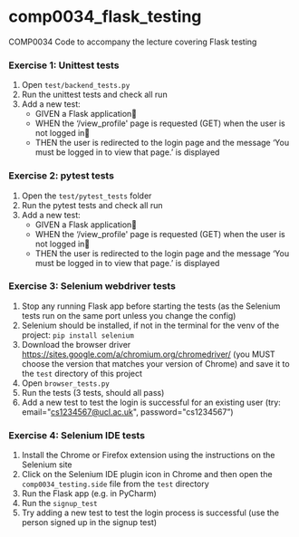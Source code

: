 # comp0034_flask_testing
COMP0034 Code to accompany the lecture covering Flask testing

### Exercise 1: Unittest tests
1. Open `test/backend_tests.py`
2. Run the unittest tests and check all run
3. Add a new test:
    - GIVEN a Flask application
    - WHEN the ‘/view_profile' page is requested (GET) when the user is not logged in
    - THEN the user is redirected to the login page and the message ‘You must be logged in to view that page.’ is displayed

### Exercise 2: pytest tests
1. Open the `test/pytest_tests` folder
2. Run the pytest tests and check all run
3. Add a new test:
    - GIVEN a Flask application
    - WHEN the ‘/view_profile' page is requested (GET) when the user is not logged in
    - THEN the user is redirected to the login page and the message ‘You must be logged in to view that page.’ is displayed

### Exercise 3: Selenium webdriver tests
1. Stop any running Flask app before starting the tests (as the Selenium tests run on the same port unless you change the config)
2. Selenium should be installed, if not in the terminal for the venv of the project: 
`pip install selenium`
3. Download the browser driver https://sites.google.com/a/chromium.org/chromedriver/ (you MUST choose the version that matches your version of Chrome) and save it to the `test` directory of this project
4. Open `browser_tests.py`
5. Run the tests (3 tests, should all pass)
6. Add a new test to test the login is successful for an existing user (try: email="cs1234567@ucl.ac.uk", password="cs1234567”)

### Exercise 4: Selenium IDE tests
1. Install the Chrome or Firefox extension using the instructions on the Selenium site
2. Click on the Selenium IDE plugin icon in Chrome and then open the `comp0034_testing.side` file from the `test` directory
3. Run the Flask app (e.g. in PyCharm)
4. Run the `signup_test`
5. Try adding a new test to test the login process is successful (use the person signed up in the signup test)


